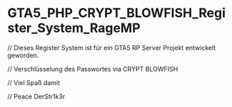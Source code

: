 # GTA5_PHP_CRYPT_BLOWFISH_Register_System_RageMP

// Dieses Register System ist für ein GTA5 RP Server Projekt entwickelt geworden.

// Verschlüsselung des Passwortes via CRYPT BLOWFISH

// Viel Spaß damit

// Peace DerStr1k3r
